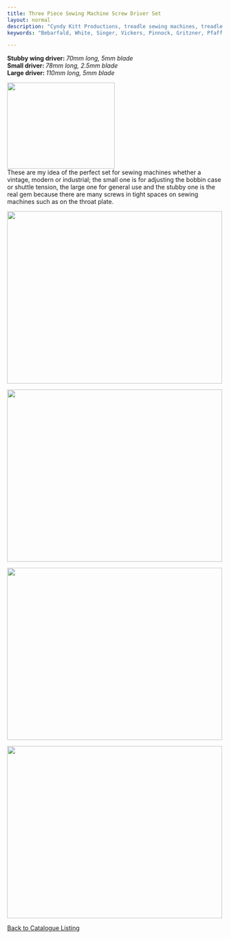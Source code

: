 ```yaml
---
title: Three Piece Sewing Machine Screw Driver Set
layout: normal
description: "Cyndy Kitt Productions, treadle sewing machines, treadle sewing machine parts, sewing machine parts, vintage treadle sewing machines, reproduction sewing machine manuals, sewing machine manual, sewing, clothing, accessories, costume, bags, eco friendly, green machine, craft, treadle, design, eco sewing, sustainable craft"
keywords: "Bebarfald, White, Singer, Vickers, Pinnock, Gritzner, Pfaff, treadle sewing machine, vintage sewing machine, sewing machine manual, sewing"

---
```


<div class="container text-center">
<p class="h4"><b>Stubby wing driver: </b><i>70mm long, 5mm blade</i><br>
<b>Small driver: </b><i>78mm long, 2.5mm blade</i><br>
<b>Large driver: </b><i>110mm long, 5mm blade</i></p>

<div><img class="img-fluid" src="{{ "assets/pic/27.gif" | relative_url }}" width="250" height="200"></div>
<div>These are my idea of the perfect set for sewing machines whether 
a vintage, modern or industrial; the small one is for adjusting the bobbin 
case or shuttle tension, the large one for general use and the stubby one 
is the real gem because there are many screws in tight spaces on sewing 
machines such as on the throat plate. </div>
<p><img class="img-fluid" src="{{ "assets/pic/stock/pic/PIC-ACC/SDS-0003.00.jpg" | relative_url }}" width="500" height="400"></p>
<p><img class="img-fluid" src="{{ "assets/pic/stock/pic/PIC-ACC/SDS-0003.A1.jpg" | relative_url }}" width="500" height="400"></p>
<p><img class="img-fluid" src="{{ "assets/pic/stock/pic/PIC-ACC/SDS-0003.B1.jpg" | relative_url }}" width="500" height="400"></p>
<p><img class="img-fluid" src="{{ "assets/pic/stock/pic/PIC-ACC/SDS-0003.C1.jpg" | relative_url }}" width="500" height="400"></p>
<p class="h3"><a href="{{ "pricelist/p09" | relative_url }}" >Back to Catalogue Listing</a></p>
</div><!-- end container -->
